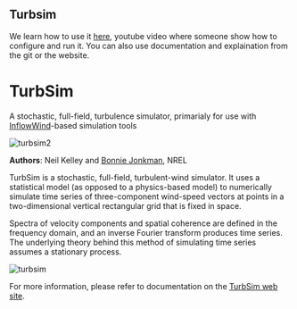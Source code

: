 
## Turbsim

We learn how to use it [here](https://www.youtube.com/watch?v=UTsR-feCNhc), youtube video where someone show how to configure and run it. You can also use documentation and explaination from the git or the website.

# TurbSim
A stochastic, full-field, turbulence simulator, primarialy for use with [InflowWind](https://nwtc.nrel.gov/InflowWind "InflowWind")-based simulation tools 

![turbsim2](https://github.com/Vialladr/Integrator-project-Ferrand-Vialle_Final/assets/146110958/e744aeef-514b-4f47-9809-73f095821b09)

**Authors**: Neil Kelley and [Bonnie Jonkman](mailto:bonnie.jonkman@nrel.gov), NREL

TurbSim is a stochastic, full-field, turbulent-wind simulator. It uses a statistical model (as opposed to a physics-based model) to 
numerically simulate time series of three-component wind-speed vectors at points in a two-dimensional vertical rectangular 
grid that is fixed in space. 

Spectra of velocity components and spatial coherence are defined in the frequency domain, and 
an inverse Fourier transform produces time series. The underlying theory behind this method of 
simulating time series assumes a stationary process.

![turbsim](https://github.com/Vialladr/Integrator-project-Ferrand-Vialle_Final/assets/146110958/bc5cc9bb-2d67-41ad-88eb-f27becd2aa9d)

For more information, please refer to documentation on the [TurbSim web site](https://nwtc.nrel.gov/TurbSim).

